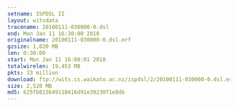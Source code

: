 ```yaml
---
setname: ISPDSL II
layout: witsdata
tracename: 20100111-030000-0.dsl
end: Mon Jan 11 16:30:00 2010
originalname: 20100111-030000-0.dsl.erf
gzsize: 1,020 MB
len: 0:30:00
start: Mon Jan 11 16:00:01 2010
totalwirelen: 19,453 MB
pkts: 33 million
download: ftp://wits.cs.waikato.ac.nz/ispdsl/2/20100111-030000-0.dsl.erf.gz
size: 2,520 MB
md5: 625fb815649110416d91e39230f1e8db
---
```

